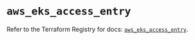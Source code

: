 # `aws_eks_access_entry`

Refer to the Terraform Registry for docs: [`aws_eks_access_entry`](https://registry.terraform.io/providers/hashicorp/aws/6.12.0/docs/resources/eks_access_entry).
